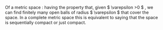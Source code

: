 Of a metric space : having the property that, given $  \varepsilon >0 $
, we can find finitely many open balls of radius $  \varepsilon  $ that
cover the space. In a complete metric space this is equivalent to saying
that the space is sequentially compact or just compact.
